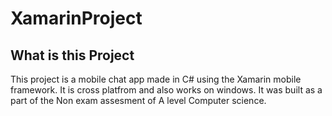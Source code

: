 # XamarinProject

## What is this Project
This project is a mobile chat app made in C# using the Xamarin mobile framework. It is cross platfrom and also works on windows. It was built as a part of the Non exam assesment
of A level Computer science.
